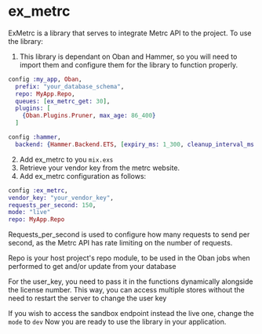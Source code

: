 # ex_metrc
ExMetrc is a library that serves to integrate Metrc API to the project.
To use the library:
1. This library is dependant on Oban and Hammer, so you will need to import them and configure them for the library to function properly.
```elixir
config :my_app, Oban,
  prefix: "your_database_schema",
  repo: MyApp.Repo,
  queues: [ex_metrc_get: 30],
  plugins: [
    {Oban.Plugins.Pruner, max_age: 86_400}
  ]

config :hammer,
  backend: {Hammer.Backend.ETS, [expiry_ms: 1_300, cleanup_interval_ms: 1_150]}
```

2. Add ex_metrc to you `mix.exs`
3. Retrieve your vendor key from the metrc website.
4. Add ex_metrc configuration as follows:
 ```elixir
 config :ex_metrc,
 vendor_key: "your_vendor_key",
 requests_per_second: 150,
 mode: "live"
 repo: MyApp.Repo
 ```
Requests_per_second is used to configure how many requests to send per second, as the Metrc API has rate limiting on the number of requests. 

Repo is your host project's repo module, to be used in the Oban jobs when performed to get and/or update from your database

For the user_key, you need to pass it in the functions dynamically alongside the license number.
This way, you can access multiple stores without the need to restart the server to change the user key

If you wish to access the sandbox endpoint instead the live one, change the `mode` to `dev`
Now you are ready to use the library in your application.